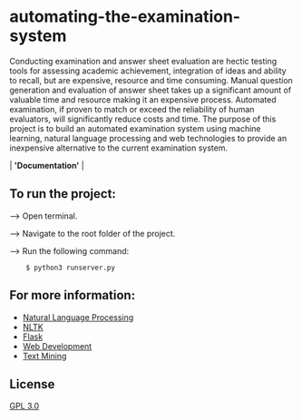 # automating-the-examination-system


Conducting examination and answer sheet evaluation are hectic testing tools for assessing academic achievement, 
integration of ideas and ability to recall, but are expensive, resource and time consuming.
Manual question generation and evaluation of answer sheet takes up a significant amount of valuable time and
resource making it an expensive process.
Automated examination, if proven to match or exceed the reliability of human evaluators,
will significantly reduce costs and time.
The purpose of this project is to build an automated examination system using machine learning,
natural language processing and web technologies to provide an inexpensive alternative
to the current examination system.

| **'Documentation'** |

## To run the project:

--> Open terminal.

--> Navigate to the root folder of the project.

--> Run the following command:
``` 
    $ python3 runserver.py
```


## For more information:
* [Natural Language Processing](https://nltk.org/book/)
* [NLTK](https://nltk.org/)
* [Flask](http://flask.pocoo.org/)
* [Web Development](https://w3schoo.com/)
* [Text Mining](https://en.wikipedia.org/wiki/Text_mining/)


## License
[GPL 3.0](LICENSE)


